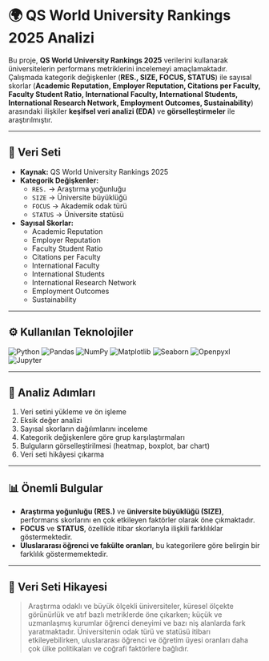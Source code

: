 # 🌍 QS World University Rankings 2025 Analizi

Bu proje, **QS World University Rankings 2025** verilerini kullanarak üniversitelerin performans metriklerini incelemeyi amaçlamaktadır.  
Çalışmada kategorik değişkenler (**RES., SIZE, FOCUS, STATUS**) ile sayısal skorlar (**Academic Reputation, Employer Reputation, Citations per Faculty, Faculty Student Ratio, International Faculty, International Students, International Research Network, Employment Outcomes, Sustainability**) arasındaki ilişkiler **keşifsel veri analizi (EDA)** ve **görselleştirmeler** ile araştırılmıştır.

---

## 📂 Veri Seti
- **Kaynak:** QS World University Rankings 2025  
- **Kategorik Değişkenler:**
  - `RES.` → Araştırma yoğunluğu
  - `SIZE` → Üniversite büyüklüğü
  - `FOCUS` → Akademik odak türü
  - `STATUS` → Üniversite statüsü  
- **Sayısal Skorlar:**
  - Academic Reputation  
  - Employer Reputation  
  - Faculty Student Ratio  
  - Citations per Faculty  
  - International Faculty  
  - International Students  
  - International Research Network  
  - Employment Outcomes  
  - Sustainability  

---

## ⚙️ Kullanılan Teknolojiler

![Python](https://img.shields.io/badge/Python-3.10+-blue?logo=python&logoColor=white)
![Pandas](https://img.shields.io/badge/Pandas-Data%20Analysis-green?logo=pandas&logoColor=white)
![NumPy](https://img.shields.io/badge/NumPy-Numerical-orange?logo=numpy&logoColor=white)
![Matplotlib](https://img.shields.io/badge/Matplotlib-Visualization-red?logo=plotly&logoColor=white)
![Seaborn](https://img.shields.io/badge/Seaborn-Visualization-blueviolet)
![Openpyxl](https://img.shields.io/badge/Openpyxl-Excel-lightgreen)
![Jupyter](https://img.shields.io/badge/Jupyter-Notebook-orange?logo=jupyter&logoColor=white)

---

## 🔎 Analiz Adımları
1. Veri setini yükleme ve ön işleme  
2. Eksik değer analizi  
3. Sayısal skorların dağılımlarını inceleme  
4. Kategorik değişkenlere göre grup karşılaştırmaları  
5. Bulguların görselleştirilmesi (heatmap, boxplot, bar chart)  
6. Veri seti hikâyesi çıkarma  

---

## 📊 Önemli Bulgular
- **Araştırma yoğunluğu (RES.)** ve **üniversite büyüklüğü (SIZE)**, performans skorlarını en çok etkileyen faktörler olarak öne çıkmaktadır.  
- **FOCUS** ve **STATUS**, özellikle itibar skorlarıyla ilişkili farklılıklar göstermektedir.  
- **Uluslararası öğrenci ve fakülte oranları**, bu kategorilere göre belirgin bir farklılık göstermemektedir.  

---

## 📝 Veri Seti Hikayesi
> Araştırma odaklı ve büyük ölçekli üniversiteler, küresel ölçekte görünürlük ve atıf bazlı metriklerde öne çıkarken; küçük ve uzmanlaşmış kurumlar öğrenci deneyimi ve bazı niş alanlarda fark yaratmaktadır. Üniversitenin odak türü ve statüsü itibarı etkileyebilirken, uluslararası öğrenci ve öğretim üyesi oranları daha çok ülke politikaları ve coğrafi faktörlere bağlıdır.
